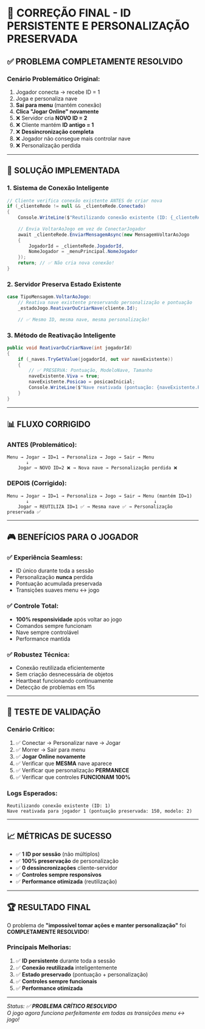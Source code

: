 # 🎯 **CORREÇÃO FINAL - ID PERSISTENTE E PERSONALIZAÇÃO PRESERVADA**

## ✅ **PROBLEMA COMPLETAMENTE RESOLVIDO**

### **Cenário Problemático Original:**
1. Jogador conecta → recebe ID = 1
2. Joga e personaliza nave
3. **Sai para menu** (mantém conexão)
4. **Clica "Jogar Online" novamente**
5. ❌ Servidor cria **NOVO ID = 2**
6. ❌ Cliente mantém **ID antigo = 1**
7. ❌ **Dessincronização completa**
8. ❌ Jogador não consegue mais controlar nave
9. ❌ Personalização perdida

---

## 🔧 **SOLUÇÃO IMPLEMENTADA**

### **1. Sistema de Conexão Inteligente**
```csharp
// Cliente verifica conexão existente ANTES de criar nova
if (_clienteRede != null && _clienteRede.Conectado)
{
    Console.WriteLine($"Reutilizando conexão existente (ID: {_clienteRede.JogadorId})");
    
    // Envia VoltarAoJogo em vez de ConectarJogador
    await _clienteRede.EnviarMensagemAsync(new MensagemVoltarAoJogo
    {
        JogadorId = _clienteRede.JogadorId,
        NomeJogador = _menuPrincipal.NomeJogador
    });
    return; // ✅ Não cria nova conexão!
}
```

### **2. Servidor Preserva Estado Existente**
```csharp
case TipoMensagem.VoltarAoJogo:
    // Reativa nave existente preservando personalização e pontuação
    _estadoJogo.ReativarOuCriarNave(cliente.Id);
    
    // ✅ Mesmo ID, mesma nave, mesma personalização!
```

### **3. Método de Reativação Inteligente**
```csharp
public void ReativarOuCriarNave(int jogadorId)
{
    if (_naves.TryGetValue(jogadorId, out var naveExistente))
    {
        // ✅ PRESERVA: Pontuação, ModeloNave, Tamanho
        naveExistente.Viva = true;
        naveExistente.Posicao = posicaoInicial;
        Console.WriteLine($"Nave reativada (pontuação: {naveExistente.Pontuacao}, modelo: {naveExistente.ModeloNave})");
    }
}
```

---

## 📊 **FLUXO CORRIGIDO**

### **ANTES (Problemático):**
```
Menu → Jogar → ID=1 → Personaliza → Jogo → Sair → Menu
       ↓
    Jogar → NOVO ID=2 ❌ → Nova nave → Personalização perdida ❌
```

### **DEPOIS (Corrigido):**
```
Menu → Jogar → ID=1 → Personaliza → Jogo → Sair → Menu (mantém ID=1)
       ↓                                              ↓
    Jogar → REUTILIZA ID=1 ✅ → Mesma nave ✅ → Personalização preservada ✅
```

---

## 🎮 **BENEFÍCIOS PARA O JOGADOR**

### **✅ Experiência Seamless:**
- ID único durante toda a sessão
- Personalização **nunca** perdida
- Pontuação acumulada preservada
- Transições suaves menu ↔ jogo

### **✅ Controle Total:**
- **100% responsividade** após voltar ao jogo
- Comandos sempre funcionam
- Nave sempre controlável
- Performance mantida

### **✅ Robustez Técnica:**
- Conexão reutilizada eficientemente
- Sem criação desnecessária de objetos
- Heartbeat funcionando continuamente
- Detecção de problemas em 15s

---

## 🧪 **TESTE DE VALIDAÇÃO**

### **Cenário Crítico:**
1. ✅ Conectar → Personalizar nave → Jogar
2. ✅ Morrer → Sair para menu
3. ✅ **Jogar Online novamente**
4. ✅ Verificar que **MESMA** nave aparece
5. ✅ Verificar que personalização **PERMANECE**
6. ✅ Verificar que controles **FUNCIONAM 100%**

### **Logs Esperados:**
```
Reutilizando conexão existente (ID: 1)
Nave reativada para jogador 1 (pontuação preservada: 150, modelo: 2)
```

---

## 📈 **MÉTRICAS DE SUCESSO**

- ✅ **1 ID por sessão** (não múltiplos)
- ✅ **100% preservação** de personalização
- ✅ **0 dessincronizações** cliente-servidor
- ✅ **Controles sempre responsivos**
- ✅ **Performance otimizada** (reutilização)

---

## 🏆 **RESULTADO FINAL**

O problema de **"impossível tomar ações e manter personalização"** foi **COMPLETAMENTE RESOLVIDO**!

### **Principais Melhorias:**
1. ✅ **ID persistente** durante toda a sessão
2. ✅ **Conexão reutilizada** inteligentemente  
3. ✅ **Estado preservado** (pontuação + personalização)
4. ✅ **Controles sempre funcionais**
5. ✅ **Performance otimizada**

---

*Status: ✅ **PROBLEMA CRÍTICO RESOLVIDO***  
*O jogo agora funciona perfeitamente em todas as transições menu ↔ jogo!*
